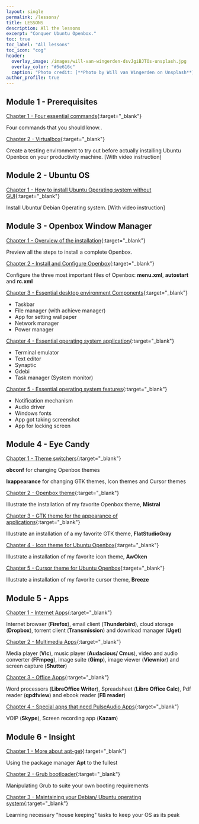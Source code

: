 ```yaml
---
layout: single
permalink: /lessons/
title: LESSONS
description: All the lessons
excerpt: "Conquer Ubuntu Openbox."
toc: true
toc_label: "All lessons"
toc_icon: "cog"
header:
  overlay_image: /images/will-van-wingerden-dsvJgiBJTOs-unsplash.jpg
  overlay_color: "#5e616c"
  caption: "Photo credit: [**Photo by Will van Wingerden on Unsplash**](https://unsplash.com/photos/dsvJgiBJTOs)"
author_profile: true
---
```


## Module 1 - Prerequisites

[Chapter 1 - Four essential commands]({{site.baseurl}}/lessons/m11-four-essential-commands/){:target="_blank"}

Four commands that you should know..

[Chapter 2 - Virtualbox]({{site.baseurl}}/lessons/m12-prerequisites-install-and-configure-virtualbox/){:target="_blank"}

Create a testing environment to try out before actually installing Ubuntu Openbox on your productivity machine.
[With video instruction]

## Module 2 - Ubuntu OS

[Chapter 1 - How to install Ubuntu Operating system without GUI]({{site.baseurl}}/lessons/m20-install-ubuntu-os-without-gui/){:target="_blank"}

Install Ubuntu/ Debian Operating system.
[With video instruction]

## Module 3 - Openbox Window Manager

[Chapter 1 - Overview of the installation]({{site.baseurl}}/lessons/m31-overview-of-the-installation/){:target="_blank"}

Preview all the steps to install a complete Openbox.

[Chapter 2 - Install and Configure Openbox]({{site.baseurl}}/lessons/m32-install-and-configure-openbox/){:target="_blank"}

Configure the three most important files of Openbox: **menu.xml**, **autostart** and **rc.xml**

[Chapter 3 - Essential desktop environment Components]({{site.baseurl}}/lessons/m33-essential-desktop-environment-components/){:target="_blank"}

  + Taskbar
  + File manager (with achieve manager)
  + App for setting wallpaper
  + Network manager
  + Power manager

[Chapter 4 - Essential operating system application]({{site.baseurl}}/lessons/m34-essential-operating-system-applications/){:target="_blank"}

  + Terminal emulator
  + Text editor
  + Synaptic
  + Gdebi
  + Task manager (System monitor)

[Chapter 5 - Essential operating system features]({{site.baseurl}}/lessons/m35-essential-operating-system-features/){:target="_blank"}

  + Notification mechanism
  + Audio driver
  + Windows fonts
  + App got taking screenshot
  + App for locking screen

## Module 4 - Eye Candy

[Chapter 1 - Theme switchers]({{site.baseurl}}/lessons/m41-theme-switcher/){:target="_blank"}

**obconf** for changing Openbox themes

**lxappearance** for changing GTK themes, Icon themes and Cursor themes

[Chapter 2 - Openbox theme]({{site.baseurl}}/lessons/m42-openbox-theme-for-ubuntu-openbox/){:target="_blank"}

Illustrate the installation of my favorite Openbox theme, **Mistral**

[Chapter 3 - GTK theme for the appearance of applications]({{site.baseurl}}/lessons/m44-gtk-theme-for-ubuntu-openbox/){:target="_blank"}

Illustrate an installation of a my favorite GTK theme, **FlatStudioGray**

[Chapter 4 - Icon theme for Ubuntu Openbox]({{site.baseurl}}/lessons/m46-icon-themes-for-ubuntu-openbox/){:target="_blank"}

Illustrate a installation of my favorite icon theme, **AwOken**

[Chapter 5 - Cursor theme for Ubuntu Openbox]({{site.baseurl}}/lessons/m45-cursor-theme/){:target="_blank"}

Illustrate a installation of my favorite cursor theme, **Breeze**

## Module 5 - Apps

[Chapter 1 - Internet Apps]({{site.baseurl}}/lessons/m51-internet-apps-for-ubuntu-openbox/){:target="_blank"}

Internet browser (**Firefox**), email client (**Thunderbird**), cloud storage (**Dropbox**), torrent client (**Transmission**) and download manager (**Uget**)

[Chapter 2 - Multimedia Apps]({{site.baseurl}}/lessons/m52-multimedia-apps-for-ubuntu-openbox/){:target="_blank"}

Media player (**Vlc**), music player (**Audacious/ Cmus**), video and audio converter (**FFmpeg**), image suite (**Gimp**), image viewer (**Viewnior**) and screen capture (**Shutter**)

[Chapter 3 - Office Apps]({{site.baseurl}}/lessons/m53-office-apps-for-ubuntu-openbox/){:target="_blank"}

Word processors (**LibreOffice Writer**), Spreadsheet (**Libre Office Calc**), Pdf reader (**qpdfview**) and ebook reader (**FB reader**)

[Chapter 4 - Special apps that need PulseAudio Apps]({{site.baseurl}}/lessons/m54-special-apps-that-need-pulseaudio/){:target="_blank"}

VOIP (**Skype**), Screen recording app (**Kazam**)

## Module 6 - Insight

[Chapter 1 - More about apt-get]({{site.baseurl}}/lessons/m61-get-the-most-out-of-apt-get/){:target="_blank"}

Using the package manager **Apt** to the fullest

[Chapter 2 - Grub bootloader]({{site.baseurl}}/lessons/m62-grub-bootloader/){:target="_blank"}

Manipulating Grub to suite your own booting requirements

[Chapter 3 - Maintaining your Debian/ Ubuntu operating system]({{site.baseurl}}/lessons/m63-maintaining-your-ubuntu-os/){:target="_blank"}

Learning necessary "house keeping" tasks to keep your OS as its peak

